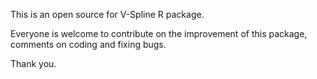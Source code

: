 This is an open source for V-Spline R package.

Everyone is welcome to contribute on the improvement of this package, comments on coding and fixing bugs.

Thank you. 